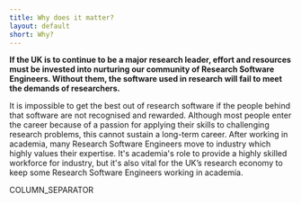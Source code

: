 ```yaml
---
title: Why does it matter?
layout: default
short: Why?
---
```


**If the UK is to continue to be a major research leader,
effort and resources must be invested into nurturing our community of Research Software Engineers. Without them, the software used in research will fail to meet the demands of researchers.**

It is impossible to get the best out of research software if the people behind that software are
not recognised and rewarded. Although most people enter the career because of a passion for applying their skills
to challenging research problems, this cannot sustain a long-term career. After working in academia, many Research Software Engineers move to industry which highly values their expertise. It's academia's role to provide a highly skilled workforce for industry, but it's also vital for the UK’s research economy to keep some Research Software
Engineers working in academia.

COLUMN_SEPARATOR

